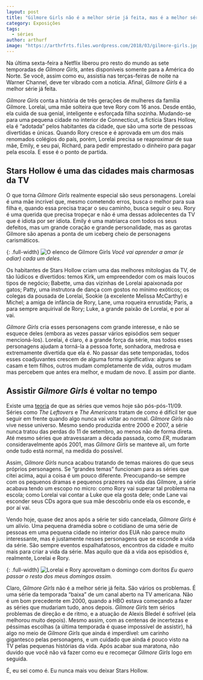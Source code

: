 ```yaml
---
layout: post
title: "Gilmore Girls não é a melhor série já feita, mas é a melhor série já feita"
category: Exposições
tags:
  - séries
author: arthurf
image: "https://arthrfrts.files.wordpress.com/2018/03/gilmore-girls.jpg"
---
```


Na última sexta-feira a Netflix liberou pro resto do mundo as sete temporadas de _Gilmore Girls_, antes disponíveis somente para a América do Norte. Se você, assim como eu, assistia nas terças-feiras de noite na Warner Channel, deve ter vibrado com a notícia. Afinal, _Gilmore Girls_ é a melhor série já feita.

_Gilmore Girls_ conta a história de três gerações de mulheres da família Gilmore. Lorelai, uma mãe solteira que teve Rory com 16 anos. Desde então, ela cuida de sua genial, inteligente e esforçada filha sozinha. Mudando-se para uma pequena cidade no interior de Connecticut, a fictícia Stars Hollow, ela é “adotada” pelos habitantes da cidade, que são uma sorte de pessoas divertidas e únicas. Quando Rory cresce e é aprovada em um dos mais renomados colégios do país, porém, Lorelai precisa se reaproximar de sua mãe, Emily, e seu pai, Richard, para pedir emprestado o dinheiro para pagar pela escola. E esse é o ponto de partida.

## Stars Hollow é uma das cidades mais charmosas da TV

O que torna _Gilmore Girls_ realmente especial são seus personagens. Lorelai é uma mãe incrível que, mesmo cometendo erros, busca o melhor para sua filha e, quando essa precisa traçar o seu caminho, busca seguir o seu. Rory é uma querida que precisa tropeçar e não é uma dessas adolecentes da TV que é idiota por ser idiota. Emily é uma matriarca com todos os seus defeitos, mas um grande coração e grande personalidade, mas as garotas Gilmore são apenas a ponta de um iceberg cheio de personagens carismáticos.

{: .full-width}
![O elenco de Gilmore Girls](https://arthrfrts.files.wordpress.com/2018/03/gilmore-girls-cast.jpg)
_Você vai aprender a amar (e odiar) cada um deles._

Os habitantes de Stars Hollow criam uma das melhores mitologias da TV, de tão lúdicos e divertidos: temos Kirk, um empreendedor com os mais loucos tipos de negócio; Babette, uma das vizinhas de Lorelai apaixonada por gatos; Patty, uma instrutora de dança com gostos no mínimo exóticos; os colegas da pousada de Lorelai, Sookie (a excelente Melissa McCarthy) e Michel; a amiga de infância de Rory, Lane, uma roqueira enrustida; Paris, a para sempre arquirival de Rory; Luke, a grande paixão de Lorelai, e por aí vai.

_Gilmore Girls_ cria esses personagens com grande interesse, e não se esquece deles (embora as vezes passar vários episódios sem sequer mencioná-los). Lorelai, é claro, é a grande força da série, mas todos esses personagens ajudam a torná-la a pessoa forte, sonhadora, medrosa e extremamente divertida que ela é. No passar das sete temporadas, todos esses coadjuvantes crescem de alguma forma significativa: alguns se casam e tem filhos, outros mudam completamente de vida, outros mudam mas percebem que antes era melhor, e mudam de novo. E assim por diante.

## Assistir _Gilmore Girls_ é voltar no tempo

Existe uma [teoria](http://www.avclub.com/article/emnew-girlem-is-the-first-post-post-911-show-makes-80850) de que as séries que vemos hoje são pós-pós-11/09. Séries como _The Leftovers_ e _The Americans_ tratam de como é difícil ter que seguir em frente quando algo nunca vai voltar ao normal. _Gilmore Girls_ não vive nesse universo. Mesmo sendo produzida entre 2000 e 2007, a série nunca tratou das perdas do 11 de setembro, ao menos não de forma direta. Até mesmo séries que atravessaram a década passada, como _ER_, mudaram consideravelmente após 2001, mas _Gilmore Girls_ se manteve ali, um forte onde tudo está normal, na medida do possível.

Assim, _Gilmore Girls_ nunca acabou tratando de temas maiores do que seus próprios personagens. Se “grandes temas” funcionam para as séries que citei acima, aqui a coisa é um pouco diferente. Preocupando-se sempre com os pequenos dramas e pequenos prazeres na vida das Gilmore, a série acabava tendo um escopo no micro: como Rory vai superar tal problema na escola; como Lorelai vai contar a Luke que ela gosta dele; onde Lane vai esconder seus CDs agora que sua mãe descobriu onde ela os esconde, e por aí vai.

Vendo hoje, quase dez anos após a série ter sido cancelada, _Gilmore Girls_ é um alívio. Uma pequena dramédia sobre o cotidiano de uma série de pessoas em uma pequena cidade no interior dos EUA não parece muito interessante, mas é justamente nesses personagens que se esconde a vida da série. São sempre eventos espalhafatosos, encontros da cidade e muito mais para criar a vida da série. Mas aquilo que dá a vida aos episódios é, realmente, Lorelai e Rory.

{: .full-width}
![Lorelai e Rory aproveitam o domingo com doritos](https://arthrfrts.files.wordpress.com/2018/03/gilmore-girls-elas.jpg)
_Eu quero passar o resto dos meus domingos assim._

Claro, _Gilmore Girls_ não é a melhor série já feita. São vários os problemas. É uma série da temporada “baixa” de um canal aberto na TV americana. Não é um bom precedente em 2000, quando a HBO estava começando a fazer as séries que mudariam tudo, anos depois. _Gilmore Girls_ tem sérios problemas de direção e de ritmo, e a atuação de Alexis Bledel é sofrível (ela melhorou muito depois). Mesmo assim, com as centenas de incertezas e péssimas escolhas (a última temporada é quase impossível de assistir), há algo no meio de _Gilmore Girls_ que ainda é imperdível: um carinho gigantesco pelas personagens, e um cuidado que ainda é pouco visto na TV pelas pequenas histórias da vida. Após acabar sua maratona, não duvido que você não vá fazer como eu e recomeçar _Gilmore Girls_ logo em seguida.

É, eu sei como é. Eu nunca mais vou deixar Stars Hollow.
